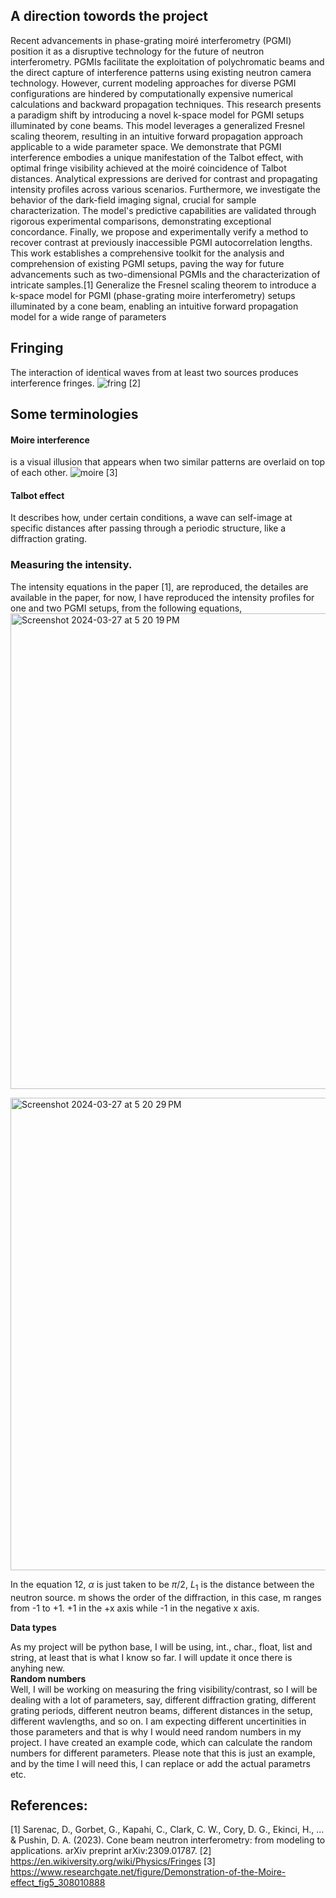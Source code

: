 ## A direction towords the project
Recent advancements in phase-grating moiré interferometry (PGMI) position it as a disruptive technology for the future of neutron interferometry. PGMIs facilitate the exploitation of polychromatic beams and the direct capture of interference patterns using existing neutron camera technology. However, current modeling approaches for diverse PGMI configurations are hindered by computationally expensive numerical calculations and backward propagation techniques. This research presents a paradigm shift by introducing a novel k-space model for PGMI setups illuminated by cone beams. This model leverages a generalized Fresnel scaling theorem, resulting in an intuitive forward propagation approach applicable to a wide parameter space. We demonstrate that PGMI interference embodies a unique manifestation of the Talbot effect, with optimal fringe visibility achieved at the moiré coincidence of Talbot distances. Analytical expressions are derived for contrast and propagating intensity profiles across various scenarios. Furthermore, we investigate the behavior of the dark-field imaging signal, crucial for sample characterization. The model's predictive capabilities are validated through rigorous experimental comparisons, demonstrating exceptional concordance. Finally, we propose and experimentally verify a method to recover contrast at previously inaccessible PGMI autocorrelation lengths. This work establishes a comprehensive toolkit for the analysis and comprehension of existing PGMI setups, paving the way for future advancements such as two-dimensional PGMIs and the characterization of intricate samples.[1]
Generalize the Fresnel scaling theorem to introduce a k-space model for PGMI (phase-grating moire interferometry) setups illuminated by a cone beam, enabling an intuitive forward propagation model for a wide range of parameters 

## Fringing
 The interaction of identical waves from at least two sources produces interference fringes.
 ![fring](https://github.com/ubsuny/MLFringe-Contrast-CP2P2024/assets/13534352/ac2ff89a-4404-4641-b648-8f20a9bb644c) [2]
## Some terminologies
#### Moire interference
is a visual illusion that appears when two similar patterns are overlaid on top of each other.
![moire](https://github.com/ubsuny/MLFringe-Contrast-CP2P2024/assets/13534352/08368897-2258-4ca5-ad12-61a729a9ec67) [3]

#### Talbot effect
It describes how, under certain conditions, a wave can self-image at specific distances after passing through a periodic structure, like a diffraction grating.
### Measuring the intensity.
The intensity equations in the paper [1], are reproduced, the detailes are available in the paper, for now, I have reproduced the intensity profiles for one and two PGMI setups, from the following equations,
<img width="761" alt="Screenshot 2024-03-27 at 5 20 19 PM" src="https://github.com/ubsuny/MLFringe-Contrast-CP2P2024/assets/13534352/79308403-59da-4877-aab8-cfae1d4207db">

<img width="756" alt="Screenshot 2024-03-27 at 5 20 29 PM" src="https://github.com/ubsuny/MLFringe-Contrast-CP2P2024/assets/13534352/de3723fa-06a8-4330-8581-a00f04e64872">


In the equation 12, $\alpha$ is just taken to be $\pi/2$, $L_1$ is the distance between the neutron source. m shows the order of the diffraction, in this case, m ranges from -1 to +1. +1 in the +x axis while -1 in the negative x axis. 






**Data types** <br>

As my project will be python base, I will be using, int., char., float, list and string, at least that is what I know so far. I will update it once there is anyhing new. <br>
**Random numbers** <br>
Well, I will be working on measuring the fring visibility/contrast, so I will be dealing with a lot of parameters, say, different diffraction grating, different grating periods, different neutron beams, different distances in the setup, different wavlengths, and so on. I am expecting different uncertinities in those parameters and that is why I would need random numbers in my project. 
I have created an example code, which can calculate the random numbers for different parameters. Please note that this is just an example, and by the time I will need this, I can replace or add the actual parametrs etc. 

## References:
[1] Sarenac, D., Gorbet, G., Kapahi, C., Clark, C. W., Cory, D. G., Ekinci, H., ... & Pushin, D. A. (2023). Cone beam neutron interferometry: from modeling to applications. arXiv preprint arXiv:2309.01787.
[2] https://en.wikiversity.org/wiki/Physics/Fringes
[3] https://www.researchgate.net/figure/Demonstration-of-the-Moire-effect_fig5_308010888
